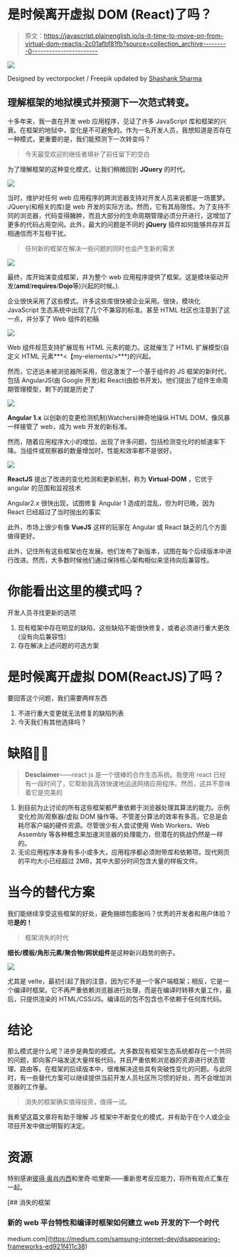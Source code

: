 # 是时候离开虚拟 DOM (React)了吗？

> 原文：<https://javascript.plainenglish.io/is-it-time-to-move-on-from-virtual-dom-reactjs-2c01afbf81fb?source=collection_archive---------0----------------------->

![](img/642d048389dd1b89d3ecdc9078b14bb5.png)

Designed by vectorpocket / Freepik updated by [Shashank Sharma](https://medium.com/u/14bb3e347adc?source=post_page-----2c01afbf81fb--------------------------------)

## 理解框架的地狱模式并预测下一次范式转变。

十多年来，我一直在开发 web 应用程序，见证了许多 JavaScript 库和框架的兴衰。在框架的地狱中，变化是不可避免的。作为一名开发人员，我想知道是否存在一种模式，更重要的是，我们能预测下一次转变吗？

> 今天最受欢迎的继任者填补了前任留下的空白

为了理解框架的这种变化模式，让我们稍微回到 **JQuery** 的时代。

![](img/2853ce302615eb62bcb90b42d0e581f8.png)

当时，维护对任何 web 应用程序的跨浏览器支持对开发人员来说都是一场噩梦。JQuery(和相关的库)是 web 开发的实际方法。然而，它有其局限性。为了支持不同的浏览器，代码变得臃肿，而且大部分的生命周期管理必须分开进行，这增加了更多的代码占用空间。此外，最大的问题是不同的 **jQuery** 插件如何能够共存并互相通信而不互相干扰。

> 任何新的框架在解决一些问题的同时也会产生新的需求

![](img/d37bbaa8420a36136e028c65236f8394.png)

最终，库开始演变成框架，并为整个 web 应用程序提供了框架。这是模块驱动开发(**amd**/**requires**/**Dojo**等)兴起的时候。).

企业很快采用了这些模式。许多这些库很快被企业采用。很快，模块化 JavaScript 生态系统中出现了几个不兼容的标准。甚至 HTML 社区也注意到了这一点，并分享了 Web 组件的初稿

![](img/dc8a2f7accc6000c5f4783e70b1df641.png)

Web 组件规范支持扩展现有 HTML 元素的能力。这就催生了 HTML 扩展模型(自定义 HTML 元素***<【my-elements/>***)的兴起。

然而，它还远未被浏览器所采用，但这激发了一个基于组件的 JS 框架的新时代，包括 AngularJS(由 Google 开发)和 React(由脸书开发)。他们提出了组件生命周期管理模型，剩下的就是历史了

![](img/3985736d849b08b73da1b0e2ea3c2986.png)

**Angular 1.x** 以创新的变更检测机制(Watchers)神奇地操纵 HTML DOM，像风暴一样接管了 web，成为 web 开发的新标准。

然而，随着应用程序大小的增加，出现了许多问题，包括检测变化时的帧速率下降。当组件或观察器的数量增加时，性能和效率都不是很好。

![](img/813d9621546d62cdce02363a43c86afd.png)

**ReactJS** 提出了改进的变化检测和更新机制，称为 **Virtual-DOM** ，它优于 angular 的范围和监视技术

Angular2.x 很快出现，试图修复 Angular 1 造成的混乱，但为时已晚，因为 React 已经超过了当时抛出的事实

此外，市场上很少有像 **VueJS** 这样的玩家在 Angular 或 React 缺乏的几个方面做得更好。

此外，记住所有这些框架也在发展。他们发布了新版本，试图在每个后续版本中进行改进。然而，大多数时候他们通过保持核心架构相似来坚持向后兼容性。

# 你能看出这里的模式吗？

开发人员寻找更新的选项

1.  现有框架中存在明显的缺陷，这些缺陷不能很快修复，或者必须进行重大更改(没有向后兼容性)
2.  存在解决上述问题的可选方案

# 是时候离开虚拟 DOM(ReactJS)了吗？

要回答这个问题，我们需要两样东西

1.  不进行重大变更就无法修复的缺陷列表
2.  今天我们有其他选择吗？

# 缺陷👎🏻

> **Desclaimer**——react js 是一个很棒的合作生态系统。我使用 react 已经有一段时间了，它帮助我高效快速地运送网络应用程序。然而，这并不意味着它是完美的

1.  到目前为止讨论的所有这些框架都严重依赖于浏览器处理其算法的能力。示例变化检测/观察器/虚拟 DOM 操作等。不管差分算法的效率有多高，它总是会耗尽客户端的硬件资源。尽管很少有人尝试使用 Web Workers、Web Assembly 等各种概念来加速浏览器的处理能力，但潜在的挑战仍然是一样的。
2.  无论应用程序本身有多小或多大，应用程序都必须附带库和依赖项。现代网页的平均大小已经超过 2MB，其中大部分时间包含大量的样板文件。

# 当今的替代方案

我们能继续享受这些框架的好处，避免捆绑包膨胀吗？优秀的开发者和用户体验？嗯**是的！**

> 框架消失的时代

**细长/模板/角形元素/聚合物/网状组件**是这种新兴趋势的例子。

![](img/3d21dfb6393ad53a2225bc2bf7a0c371.png)

尤其是 velte，最初引起了我的注意，因为它不是一个客户端框架；相反，它是一个编译时框架。它不再严重依赖浏览器进行处理，而是在编译时转移大量工作，最后，只提供渲染的 HTML/CSS/JS。编译后的包不包含也不依赖于任何库代码。

# 结论

那么模式是什么呢？进步是典型的模式。大多数现有框架生态系统都存在一个共同的问题，即向客户端发送大量样板代码，并且严重依赖浏览器的资源进行状态管理、路由等。在框架的后续版本中，很难解决这些具有突破性变化的问题。与此同时，有一些替代方案可以继续提供当前开发人员社区所习惯的好处，而不会增加浏览器的工作量。

> 消失的框架确实值得投资，值得一试。

我希望这篇文章将有助于理解 JS 框架中不断变化的模式，并有助于在个人或企业项目开发中做出明智的决定。

# 资源

特别感谢[彼得·奥肖内西](https://medium.com/u/27616666fa21?source=post_page-----2c01afbf81fb--------------------------------)和里奇·哈里斯——重新思考反应能力，将所有观点汇集在一起。

[](https://medium.com/samsung-internet-dev/disappearing-frameworks-ed921f411c38) [## 消失的框架

### 新的 web 平台特性和编译时框架如何建立 web 开发的下一个时代

medium.com](https://medium.com/samsung-internet-dev/disappearing-frameworks-ed921f411c38)